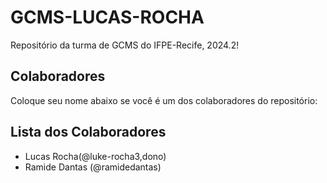 # GCMS-LUCAS-ROCHA

Repositório da turma de GCMS do IFPE-Recife, 2024.2!

## Colaboradores
Coloque seu nome abaixo se você é um dos colaboradores do repositório:

## Lista dos Colaboradores


* Lucas Rocha(@luke-rocha3,dono)
* Ramide Dantas (@ramidedantas)
